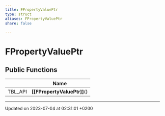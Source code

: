 ```yaml
---
title: FPropertyValuePtr
type: struct
aliases: FPropertyValuePtr
share: false

---
```


# FPropertyValuePtr





## Public Functions

|                | Name           |
| -------------- | -------------- |
| TBL_API | **[[FPropertyValuePtr]]**() |

-------------------------------

Updated on 2023-07-04 at 02:31:01 +0200